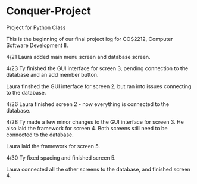# Conquer-Project
Project for Python Class

This is the beginning of our final project log for COS2212, Computer Software Development II.

4/21 Laura added main menu screen and database screen. 

4/23 Ty finished the GUI interface for screen 3, pending connection to the database and an add member button. 

Laura finshed the GUI interface for screen 2, but ran into issues connecting to the database. 

4/26 Laura finished screen 2 - now everything is connected to the database. 

4/28 Ty made a few minor changes to the GUI interface for screen 3. He also laid the framework for screen 4. Both screens still need to be connected to the database.

Laura laid the framework for screen 5.

4/30 Ty fixed spacing and finished screen 5. 

Laura connected all the other screens to the database, and finished screen 4.
